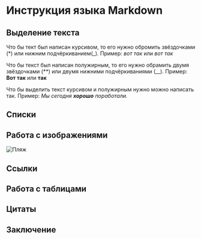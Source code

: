 # Инструкция языка Markdown

## Выделение текста
Что бы тект был написан курсивом, то его нужно обромить звёздочками (*) или нижним подчёркиванием(_). Пример: *вот так* или _вот так_

Что бы текст был написан полужирным, то его нужно обрамить двумя звёздочками (**) или двумя нижними подчёркиваниями (__). Пример: **Вот так** или __так__

Что бы выделить текст курсивом и полужирным нужно можно написать так. Пример: _Мы сегодня **хорошо** поработали._
## Списки

## Работа с изображениями
![Пляж](Пляж.png)
## Ссылки

## Работа с таблицами

## Цитаты

## Заключение